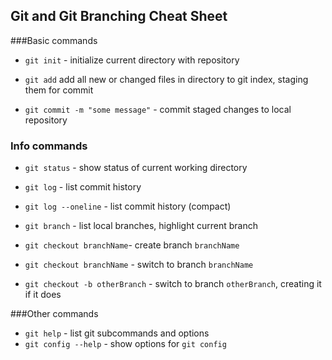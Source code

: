 ## Git and Git Branching Cheat Sheet

###Basic commands

* `git init` - initialize current directory with repository

* `git add` add all new or changed files in directory to git index, staging them for commit

* `git commit -m "some message"` - commit staged changes to local repository


### Info commands
* `git status` - show status of current working directory
* `git log` - list commit history
* `git log --oneline` - list commit history (compact)



* `git branch` - list local branches, highlight current branch
* `git checkout branchName`- create branch `branchName`
* `git checkout branchName` - switch to branch `branchName`
* `git checkout -b otherBranch` - switch to branch `otherBranch`, creating it if it does

###Other commands
* `git help` - list git subcommands and options
* `git config --help` - show options for `git config`
